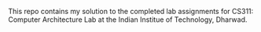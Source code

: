 This repo contains my solution to the completed lab assignments for CS311: Computer Architecture Lab at the Indian Institue of Technology, Dharwad.